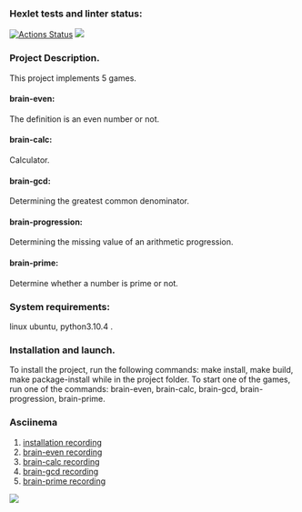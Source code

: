 ### Hexlet tests and linter status:
[![Actions Status](https://github.com/AAB83/python-project-lvl1/workflows/hexlet-check/badge.svg)](https://github.com/AAB83/python-project-lvl1/actions)
<a href="https://codeclimate.com/github/AAB83/python-project-lvl1/maintainability"><img src="https://api.codeclimate.com/v1/badges/b6cce2d5be81db04a8b4/maintainability" /></a>

### Project Description. 
This project implements 5 games. 
#### brain-even:
The definition is an even number or not.
#### brain-calc:
Calculator.
#### brain-gcd:
Determining the greatest common denominator.
#### brain-progression:
Determining the missing value of an arithmetic progression.
#### brain-prime:
Determine whether a number is prime or not.

### System requirements:
linux ubuntu, python3.10.4 . 

### Installation and launch.
To install the project, run the following commands: make install, 
make build, make package-install while in the project 
folder. To start one of the games, run one of the commands: 
brain-even, brain-calc, brain-gcd, brain-progression, brain-prime.

### Asciinema
1. [installation recording](https://asciinema.org/a/ZzLNxRiDKyhTI5OgSp52H92R2)
2. [brain-even recording](https://asciinema.org/a/0eQhtG0KVqPlcCFNKd6JsASay)
3. [brain-calc recording](https://asciinema.org/a/mBiDZG5LcrJz5cm1Nuv4JHOJ8)
4. [brain-gcd recording](https://asciinema.org/a/mw2D6r0IzgKVkh6IjaIEY47eV)
5. [brain-prime recording](https://asciinema.org/a/rLVNHEZkvGLaxZZv9Q52SMerO)

<a href="https://codeclimate.com/github/AAB83/python-project-lvl1/maintainability"><img src="https://api.codeclimate.com/v1/badges/b6cce2d5be81db04a8b4/maintainability" /></a>
